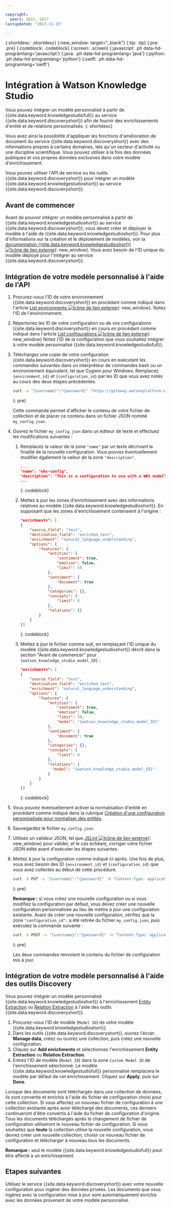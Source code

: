 ```yaml
---

copyright:
  years: 2015, 2017
lastupdated: "2017-11-15"

---
```


{:shortdesc: .shortdesc}
{:new_window: target="_blank"}
{:tip: .tip}
{:pre: .pre}
{:codeblock: .codeblock}
{:screen: .screen}
{:javascript: .ph data-hd-programlang='javascript'}
{:java: .ph data-hd-programlang='java'}
{:python: .ph data-hd-programlang='python'}
{:swift: .ph data-hd-programlang='swift'}

# Intégration à Watson Knowledge Studio

Vous pouvez intégrer un modèle personnalisé à partir de {{site.data.keyword.knowledgestudiofull}} au service {{site.data.keyword.discoveryshort}} afin de fournir des enrichissements d'entité et de relations personnalisés.
{: shortdesc}

Vous avez ainsi la possibilité d'appliquer les fonctions d'amélioration de document du service {{site.data.keyword.discoveryshort}} avec des informations propres à certains domaines, tels qu'un secteur d'activité ou une discipline scientifique. Vous pouvez utiliser à la fois des données publiques et vos propres données exclusives dans votre modèle d'enrichissement. 

Vous pouvez utiliser l'API de service ou les outils {{site.data.keyword.discoveryshort}} pour intégrer un modèle {{site.data.keyword.knowledgestudioshort}} au service {{site.data.keyword.discoveryshort}}. 

## Avant de commencer

Avant de pouvoir intégrer un modèle personnalisé à partir de {{site.data.keyword.knowledgestudioshort}} au service {{site.data.keyword.discoveryshort}}, vous devez créer et déployer le modèle à l'aide de {{site.data.keyword.knowledgestudioshort}}. Pour plus d'informations sur la création et le déploiement de modèles, voir la [documentation {{site.data.keyword.knowledgestudioshort}}![Icône de lien externe](../../icons/launch-glyph.svg "Icône de lien externe")](https://console.bluemix.net/docs/services/knowledge-studio/tutorials-create-project.html#wks_tutintro){: new_window}. Vous avez besoin de l'ID unique du modèle déployé pour l'intégrer au service {{site.data.keyword.discoveryshort}}. 

## Intégration de votre modèle personnalisé à l'aide de l'API

1.  Procurez-vous l'ID de votre environnement {{site.data.keyword.discoveryshort}} en procédant comme indiqué dans l'article [List environments ![Icône de lien externe](../../icons/launch-glyph.svg "Icône de lien externe")](https://www.ibm.com/watson/developercloud/discovery/api/v1/#list_environments){: new_window}. Notez l'ID de l'environnement. 
1.  Répertoriez les ID de votre configuration ou de vos configurations {{site.data.keyword.discoveryshort}} en cours en procédant comme indiqué dans l'article [List configurations ![Icône de lien externe](../../icons/launch-glyph.svg "Icône de lien externe")](https://www.ibm.com/watson/developercloud/discovery/api/v1/#list_configurations){: new_window} Notez l'ID de la configuration que vous souhaitez intégrer à votre modèle personnalisé {{site.data.keyword.knowledgestudiofull}}. 
1.  Téléchargez une copie de votre configuration {{site.data.keyword.discoveryshort}} en cours en exécutant les commandes suivantes dans un interpréteur de commandes bash ou un environnement équivalent, tel que Cygwin pour Windows. Remplacez `{environment_id}` et `{configuration_id}` par les ID que vous avez notés au cours des deux étapes précédentes. 

    ```bash
    curl -u "{username}":"{password}" "https://gateway.watsonplatform.net/discovery/api/v1/environments/{environment_id}/configurations/{configuration_id}?version=2017-11-07" > my_config.json
    ```
    {: pre}

    Cette commande permet d'afficher le contenu de votre fichier de collection et de placer ce contenu dans un fichier JSON nommé `my_config.json`.
1.  Ouvrez le fichier `my_config.json` dans un éditeur de texte et effectuez les modifications suivantes :
    1.  Remplacez la valeur de la zone `"name"` par un texte décrivant la finalité de la nouvelle configuration. Vous pouvez éventuellement modifier également la valeur de la zone `"description"`. 

        ```json
        ...
        "name": "wks-config",
        "description": "This is a configuration to use with a WKS model",
        ...
        ```
        {: codeblock}

    1.  Mettez à jour les zones d'enrichissement avec des informations relatives au modèle {{site.data.keyword.knowledgestudioshort}}. En supposant que les zones d'enrichissement contenaient à l'origine : 

        ```json
        "enrichments": [
        {
            "source_field": "text",
            "destination_field": "enriched_text",
            "enrichment": "natural_language_understanding",
            "options": {
                "features": {
                    "entities": {
                        "sentiment": true,
                        "emotion": false,
                        "limit": 50
                    },
                    "sentiment": {
                        "document": true
                    },
                    "categories": {},
                    "concepts": {
                        "limit": 8
                    },
                    "relations": {}
                }
            }
        }]
        ```
        {: codeblock}

    1.  Mettez à jour le fichier comme suit, en remplaçant l'ID unique du modèle {{site.data.keyword.knowledgestudioshort}} décrit dans la section "Avant de commencer" pour  `{watson_knowledge_studio_model_ID}` :

        ```json
        "enrichments": [
        {
            "source_field": "text",
            "destination_field": "enriched_text",
            "enrichment": "natural_language_understanding",
            "options": {
                "features": {
                    "entities": {
                        "sentiment": true,
                        "emotion": false,
                        "limit": 50,
                        "model": "{watson_knowledge_studio_model_ID}"
                    },
                    "sentiment": {
                        "document": true
                    },
                    "categories": {},
                    "concepts": {
                        "limit": 8
                    },
                    "relations": {
                      "model": "{watson_knowledge_studio_model_ID}"
                    }
                }
            }
        }]
        ```
        {: codeblock}

1.  Vous pouvez éventuellement activer la normalisation d'entité en procédant comme indiqué dans la rubrique [Création d'une configuration personnalisée pour normaliser des entités](/docs/services/discovery/normalize-entities.html).
1.  Sauvegardez le fichier `my_config.json`.
1.  Utilisez un valideur JSON, tel que [JSLint ![Icône de lien externe](../../icons/launch-glyph.svg "Icône de lien externe")](http://jslint.com){: new_window} pour valider, et le cas échéant, corriger votre fichier JSON édité avant d'exécuter les étapes suivantes.
1.  Mettez à jour la configuration comme indiqué ci-après. Une fois de plus, vous avez besoin des ID `{environment_id}` et `{configuration_id}` que vous avez collectés au début de cette procédure. 

    ```bash
    curl -X PUT -u "{username}":"{password}" -H "Content-Type: application/json" -d @my_config.json "https://gateway.watsonplatform.net/discovery/api/v1/environments/{environment_id}/configurations/{configuration_id}?version=2017-11-07"
    ```
    {: pre}

    **Remarque :** si vous créez une nouvelle configuration ou si vous modifiez la configuration par défaut, vous devez créer une nouvelle configuration personnalisée au lieu de mettre à jour une configuration existante. Avant de créer une nouvelle configuration, vérifiez que la zone `"configuration_id":` a été retirée du fichier `my_config.json`, puis exécutez la commande suivante : 

    ```bash
    curl -X POST -u "{username}":"{password}" -H "Content-Type: application/json" -d @my_config.json "https://gateway.watsonplatform.net/discovery/api/v1/environments/{environment_id}/configurations?version=2017-11-07"
    ```
    {: pre}

    Les deux commandes renvoient le contenu du fichier de configuration mis à jour.

## Intégration de votre modèle personnalisé à l'aide des outils Discovery

Vous pouvez intégrer un modèle personnalisé {{site.data.keyword.knowledgestudioshort}} à l'enrichissement [Entity Extraction](/docs/services/discovery/building.html#entity-extraction) ou [Relation Extraction](/docs/services/discovery/building.html#relation-extraction) à l'aide des outils {{site.data.keyword.discoveryshort}}. 

1. Procurez-vous l'ID de modèle (`Model ID`) de votre modèle {{site.data.keyword.knowledgestudioshort}}. 
1. Dans les outils {{site.data.keyword.discoveryshort}}, ouvrez l'écran **Manage data**, créez ou ouvrez une collection, puis créez une nouvelle configuration. 
1. Cliquez sur **Add enrichments** et sélectionnez l'enrichissement **Entity Extraction** ou **Relation Extraction**. 
1. Entrez l'ID de modèle (`Model ID`) dans la zone `Custom Model ID` de l'enrichissement sélectionné. Le modèle {{site.data.keyword.knowledgestudiofull}} personnalisé remplacera le modèle par défaut de cet enrichissement. Cliquez sur **Apply**, puis sur **Done**.

Lorsque des documents sont téléchargés dans une collection de données, ils sont convertis et enrichis à l'aide du fichier de configuration choisi pour cette collection. Si vous affectez un nouveau fichier de configuration à une collection existante après avoir téléchargé des documents, ces derniers continueront d'être convertis à l'aide du fichier de configuration d'origine. Tous les documents téléchargés après le changement de fichier de configuration utiliseront le nouveau fichier de configuration. Si vous souhaitez que **toute** la collection utilise la nouvelle configuration, vous devrez créer une nouvelle collection, choisir ce nouveau fichier de configuration et télécharger à nouveau tous les documents. 

**Remarque :** seul le modèle {{site.data.keyword.knowledgestudiofull}} peut être affecté à un enrichissement. 

## Etapes suivantes

Utilisez le service {{site.data.keyword.discoveryshort}} avec votre nouvelle configuration pour ingérer des données privées. Les documents que vous ingérez avec la configuration mise à jour sont automatiquement enrichis avec les données provenant de votre modèle personnalisé. 
